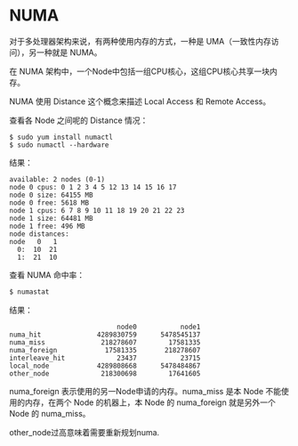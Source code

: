 # NUMA



对于多处理器架构来说，有两种使用内存的方式，一种是 UMA（一致性内存访问），另一种就是 NUMA。

在 NUMA 架构中，一个Node中包括一组CPU核心，这组CPU核心共享一块内存。

NUMA 使用 Distance 这个概念来描述 Local Access 和 Remote Access。

查看各 Node 之间呢的 Distance 情况：

```
$ sudo yum install numactl
$ sudo numactl --hardware
```

结果：

```
available: 2 nodes (0-1)
node 0 cpus: 0 1 2 3 4 5 12 13 14 15 16 17
node 0 size: 64155 MB
node 0 free: 5618 MB
node 1 cpus: 6 7 8 9 10 11 18 19 20 21 22 23
node 1 size: 64481 MB
node 1 free: 496 MB
node distances:
node   0   1 
  0:  10  21 
  1:  21  10
```

查看 NUMA 命中率：

```bash
$ numastat
```

结果：

```
                           node0           node1
numa_hit              4289830759      5478545137
numa_miss              218278607        17581335
numa_foreign            17581335       218278607
interleave_hit             23437           23715
local_node            4289808668      5478484867
other_node             218300698        17641605
```

numa_foreign 表示使用的另一Node申请的内存。numa_miss 是本 Node 不能使用的内存，在两个 Node 的机器上，本 Node 的 numa_foreign 就是另外一个 Node 的 numa_miss。

other_node过高意味着需要重新规划numa.

























